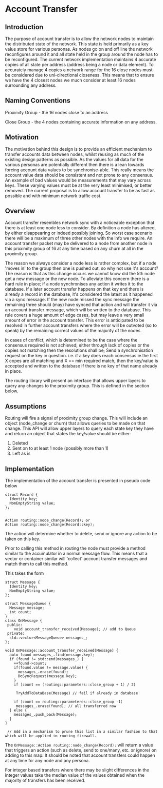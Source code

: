# Account Transfer

## Introduction

The purpose of account transfer is to allow the network nodes to maintain the distributed state of the network. This state is held primarily as a key value store for various personas. As
nodes go on and off line the network reconfigures around it and all state held in the group around the node has to be reconfigured. The current network implementation maintains 4 accurate
copies of all state per address (address being a node or data element). To accurately manage 4 copies a network range for the 16 close nodes must be considered due to uni-directional
closeness. This means that to ensure we have the 4 closest nodes we much consider at least 16 nodes surrounding any address.

## Naming Conventions

Proximity Group - the 16 nodes close to an address

Close Group - the 4 nodes containing accurate information on any address.


## Motivation

The motivation behind this design is to provide an efficient mechanism to transfer accounts data between nodes, whilst reusing as much of the existing design patterns as possible. As the values for all data for the various personas are potentially different then there is a lean towards forcing account data values to be synchronise-able. This really means the account value data should be consistent and not prone to any consensus. An example of bad values would be measurements that may vary across keys. These varying values must be at the very least minimised, or better removed. The current proposal is to allow account transfer to be as fast as possible and with minimum network traffic cost.

## Overview

Account transfer resembles network sync with a noticeable exception that there is at least one node less to consider. By definition a node has altered, by either disappearing or indeed possibly joining. So worst case scenario there will be a maximum of three other nodes with the info we require. An account transfer packet may be delivered to a node from another node in this proximity group of 16 at any time based on any churn at all in the proximity group.

The reason we always consider a node less is rather complex, but if a node 'moves in' to the group then one is pushed out, so why not use it's account? The reason is that as this change occurs we cannot know did the 5th node get a new message or the new node. To alleviate this concern there is a hard rule in place; if a node synchronises any action it writes it to the database. If a later account transfer happens on that key and there is already a record in the database, it's considered the latest as it happened via a sync message. If the new node missed the sync message the remaining three should (may) have synced that action and will transfer it via an account transfer message, which will be written to the database. This rule covers a huge amount of edge cases, but may leave a very small amount of error in the account transfer. This error is anticipated to be resolved in further account transfers where the error will be outvoted (so to speak) by the remaining correct values of the majority of the nodes.

In cases of conflict, which is determined to be the case where the consensus required is not achieved, either through lack of copies or the copies not matching then the resolutions shall be; Send a synchronisation request on the key in question. i.e. if a key does reach consensus ie.the first X copes are all matching and X == min required match, then the key/value is accepted and written to the database if there is no key of that name already in place.

The routing library will present an interface that allows upper layers to query any changes to the proximity group. This is defined in the section below.

## Assumptions

Routing will fire a signal of proximity group change. This will include an object (node_change or churn) that allows queries to be made on that change. This API will allow upper layers to query each state key they have and return an object that states the key/value should be either:

1. Deleted
2. Sent on to at least 1 node (possibly more than 1)
3. Left as is

## Implementation

The implementation of the account transfer is presented in pseudo code below

```
struct Record {
  Identity key;
  NonEmptyString value;
};


Action routing::node_change(Record); or
Action routing::node_change(Record::key);
```

The action will determine whether to delete, send or ignore any action to be taken on this key.

Prior to calling this method in routing the node must provide a method similar to the accumulator in a normal message flow. This means that a vector or container similar will 'collect' account transfer messages and match them to call this method.

This takes the form
```
struct Message {
  Identity key;
  NonEmptyString value;
};

struct MessageQueue {
  Message message;
  int count;
}
class OnMessage {
 public:
    void account_transfer_received(Message); // add to Queue
 private:
  std::vector<MessageQueue> messages_;
};

void OnMessage::account_transfer_received(Message) {
  auto found messages_.find(message.key);
  if (found != std::end(messages_) {
    ++found->count;
    if(found.value != message.value) {
      messages_.erase(found);
      DoSyncRequest(message.key);
    }
    if (count == (routing::parameters::close_group + 1) / 2)

     TryAddToDataBase(Message) // fail if already in database

    if (count == routing::parameteres::close_group -1)
     messages_.erase(found); // all transferred now
  } else {
    messages_.push_back(Message);
  }
}

 // Add in a mechanism to prune this list in a similar fashion to that which will be applied in routing firewall.
```
The `OnMessage::Action routing::node_change(Record);` will return a value that triggers an action (such as delete, send to one/many, etc. or ignore) on adding to this map. It should be noted that account transfers could happen at any time for any node and any persona.

For integer based transfers where there may be slight differences in the integer values take the median value of the values obtained when the majority of transfers has been received.
